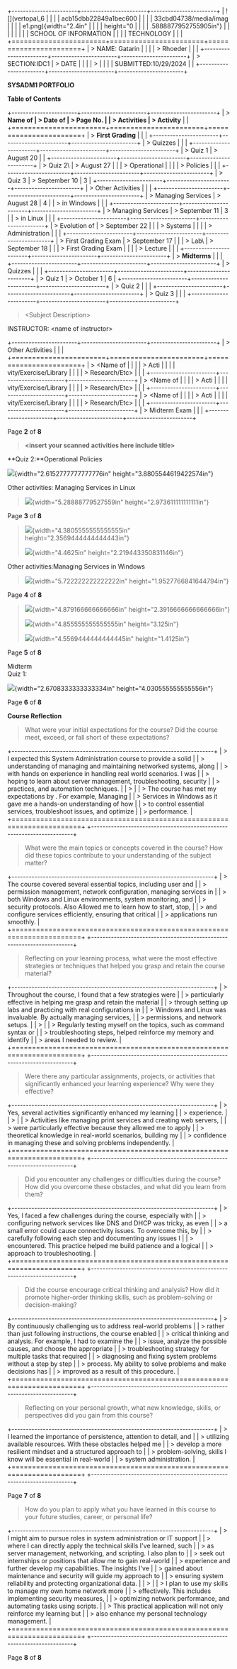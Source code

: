 +-----------------------+-----------------------+-----------------------+
| ![](vertopal_6        |                       |                       |
| acb15dbb22849a1bec600 |                       |                       |
| 33cbd04738/media/imag |                       |                       |
| e1.png){width="2.4in" |                       |                       |
| height="0             |                       |                       |
| .5888877952755905in"} |                       |                       |
|                       |                       |                       |
| SCHOOL OF INFORMATION |                       |                       |
| TECHNOLOGY            |                       |                       |
+=======================+=======================+=======================+
| > NAME: Gatarin       |                       |                       |
| > Rhoeder             |                       |                       |
+-----------------------+-----------------------+-----------------------+
| > SECTION:IDC1        | > DATE                |                       |
|                       | >                     |                       |
|                       |  SUBMITTED:10/29/2024 |                       |
+-----------------------+-----------------------+-----------------------+

**SYSADM1 PORTFOLIO**

**Table of Contents**

+-----------------------+-----------------------+-----------------------+
| > **Name of           | > **Date of           | > **Page No.**        |
| > Activities**        | > Activity**          |                       |
+=======================+=======================+=======================+
| > **First Grading**   |                       |                       |
+-----------------------+-----------------------+-----------------------+
| > Quizzes             |                       |                       |
+-----------------------+-----------------------+-----------------------+
| > Quiz 1              | > August 20           |                       |
+-----------------------+-----------------------+-----------------------+
| > Quiz 2\             | > August 27           |                       |
| > Operational         |                       |                       |
| > Policies            |                       |                       |
+-----------------------+-----------------------+-----------------------+
| > Quiz 3              | > September 10        | 3                     |
+-----------------------+-----------------------+-----------------------+
| > Other Activities    |                       |                       |
+-----------------------+-----------------------+-----------------------+
| > Managing Services   | > August 28           | 4                     |
| > in Windows          |                       |                       |
+-----------------------+-----------------------+-----------------------+
| > Managing Services   | > September 11        | 3                     |
| > in Linux            |                       |                       |
+-----------------------+-----------------------+-----------------------+
| > Evolution of        | > September 22        |                       |
| > Systems             |                       |                       |
| > Administration      |                       |                       |
+-----------------------+-----------------------+-----------------------+
| > First Grading Exam  | > September 17        |                       |
| > Lab\                | > September 18        |                       |
| > First Grading Exam  |                       |                       |
| > Lecture             |                       |                       |
+-----------------------+-----------------------+-----------------------+
| > **Midterms**        |                       |                       |
+-----------------------+-----------------------+-----------------------+
| > Quizzes             |                       |                       |
+-----------------------+-----------------------+-----------------------+
| > Quiz 1              | > October 1           | 6                     |
+-----------------------+-----------------------+-----------------------+
| > Quiz 2              |                       |                       |
+-----------------------+-----------------------+-----------------------+
| > Quiz 3              |                       |                       |
+-----------------------+-----------------------+-----------------------+

> \<Subject Description\>

INSTRUCTOR: \<name of instructor\>

+-----------------------+-----------------------+-----------------------+
| > Other Activities    |                       |                       |
+=======================+=======================+=======================+
| > \<Name of           |                       |                       |
| > Acti                |                       |                       |
| vity/Exercise/Library |                       |                       |
| > Research/Etc\>      |                       |                       |
+-----------------------+-----------------------+-----------------------+
| > \<Name of           |                       |                       |
| > Acti                |                       |                       |
| vity/Exercise/Library |                       |                       |
| > Research/Etc\>      |                       |                       |
+-----------------------+-----------------------+-----------------------+
| > \<Name of           |                       |                       |
| > Acti                |                       |                       |
| vity/Exercise/Library |                       |                       |
| > Research/Etc\>      |                       |                       |
+-----------------------+-----------------------+-----------------------+
| > Midterm Exam        |                       |                       |
+-----------------------+-----------------------+-----------------------+

Page **2** of **8**

> **\<insert your scanned activities here include title\>**

**Quiz 2:**Operational Policies

![](vertopal_6acb15dbb22849a1bec60033cbd04738/media/image2.png){width="2.6152777777777776in"
height="3.8805544619422574in"}

Other activities: Managing Services in Linux

> ![](vertopal_6acb15dbb22849a1bec60033cbd04738/media/image3.png){width="5.28888779527559in"
> height="2.973611111111111in"}

Page **3** of **8**

> ![](vertopal_6acb15dbb22849a1bec60033cbd04738/media/image4.png){width="4.3805555555555555in"
> height="2.3569444444444443in"}
>
> ![](vertopal_6acb15dbb22849a1bec60033cbd04738/media/image5.png){width="4.4625in"
> height="2.219443350831146in"}

Other activities:Managing Services in Windows

> ![](vertopal_6acb15dbb22849a1bec60033cbd04738/media/image6.png){width="5.722222222222222in"
> height="1.9527766841644794in"}

Page **4** of **8**

> ![](vertopal_6acb15dbb22849a1bec60033cbd04738/media/image7.png){width="4.879166666666666in"
> height="2.3916666666666666in"}
>
> ![](vertopal_6acb15dbb22849a1bec60033cbd04738/media/image8.png){width="4.855555555555555in"
> height="3.125in"}
>
> ![](vertopal_6acb15dbb22849a1bec60033cbd04738/media/image9.png){width="4.5569444444444445in"
> height="1.4125in"}

Page **5** of **8**

Midterm\
Quiz 1:

![](vertopal_6acb15dbb22849a1bec60033cbd04738/media/image10.png){width="2.6708333333333334in"
height="4.030555555555556in"}

Page **6** of **8**

**Course Reflection**

> What were your initial expectations for the course? Did the course
> meet, exceed, or fall short of these expectations?

+-----------------------------------------------------------------------+
| > I expected this System Administration course to provide a solid     |
| > understanding of managing and maintaining networked systems, along  |
| > with hands on experience in handling real world scenarios. I was    |
| > hoping to learn about server management, troubleshooting, security  |
| > practices, and automation techniques.                               |
| >                                                                     |
| > The course has met my expectations by . For example, Managing       |
| > Services in Windows as it gave me a hands-on understanding of how   |
| > to control essential services, troubleshoot issues, and optimize    |
| > performance.                                                        |
+=======================================================================+
+-----------------------------------------------------------------------+

> What were the main topics or concepts covered in the course? How did
> these topics contribute to your understanding of the subject matter?

+-----------------------------------------------------------------------+
| > The course covered several essential topics, including user and     |
| > permission management, network configuration, managing services in  |
| > both Windows and Linux environments, system monitoring, and         |
| > security protocols. Also Allowed me to learn how to start, stop,    |
| > and configure services efficiently, ensuring that critical          |
| > applications run smoothly.                                          |
+=======================================================================+
+-----------------------------------------------------------------------+

> Reflecting on your learning process, what were the most effective
> strategies or techniques that helped you grasp and retain the course
> material?

+-----------------------------------------------------------------------+
| > Throughout the course, I found that a few strategies were           |
| > particularly effective in helping me grasp and retain the material  |
| > through setting up labs and practicing with real configurations in  |
| > Windows and Linux was invaluable. By actually managing services,    |
| > permissions, and network setups.                                    |
| >                                                                     |
| > Regularly testing myself on the topics, such as command syntax or   |
| > troubleshooting steps, helped reinforce my memory and identify      |
| > areas I needed to review.                                           |
+=======================================================================+
+-----------------------------------------------------------------------+

> Were there any particular assignments, projects, or activities that
> significantly enhanced your learning experience? Why were they
> effective?

+-----------------------------------------------------------------------+
| > Yes, several activities significantly enhanced my learning          |
| > experience.                                                         |
| >                                                                     |
| > Activities like managing print services and creating web servers,   |
| > were particularly effective because they allowed me to apply        |
| > theoretical knowledge in real-world scenarios, building my          |
| > confidence in managing these and solving problems independently.    |
+=======================================================================+
+-----------------------------------------------------------------------+

> Did you encounter any challenges or difficulties during the course?
> How did you overcome these obstacles, and what did you learn from
> them?

+-----------------------------------------------------------------------+
| > Yes, I faced a few challenges during the course, especially with    |
| > configuring network services like DNS and DHCP was tricky, as even  |
| > a small error could cause connectivity issues. To overcome this, by |
| > carefully following each step and documenting any issues I          |
| > encountered. This practice helped me build patience and a logical   |
| > approach to troubleshooting.                                        |
+=======================================================================+
+-----------------------------------------------------------------------+

> Did the course encourage critical thinking and analysis? How did it
> promote higher-order thinking skills, such as problem-solving or
> decision-making?

+-----------------------------------------------------------------------+
| > By continuously challenging us to address real-world problems       |
| > rather than just following instructions, the course enabled         |
| > critical thinking and analysis. For example, I had to examine the   |
| > issue, analyze the possible causes, and choose the appropriate      |
| > troubleshooting strategy for multiple tasks that required           |
| > diagnosing and fixing system problems without a step by step        |
| > process. My ability to solve problems and make decisions has        |
| > improved as a result of this procedure.                             |
+=======================================================================+
+-----------------------------------------------------------------------+

> Reflecting on your personal growth, what new knowledge, skills, or
> perspectives did you gain from this course?

+-----------------------------------------------------------------------+
| > I learned the importance of persistence, attention to detail, and   |
| > utilizing available resources. With these obstacles helped me       |
| > develop a more resilient mindset and a structured approach to       |
| > problem-solving, skills I know will be essential in real-world      |
| > system administration.                                              |
+=======================================================================+
+-----------------------------------------------------------------------+

Page **7** of **8**

> How do you plan to apply what you have learned in this course to your
> future studies, career, or personal life?

+-----------------------------------------------------------------------+
| > I might aim to pursue roles in system administration or IT support  |
| > where I can directly apply the technical skills I\'ve learned, such |
| > as server management, networking, and scripting. I also plan to     |
| > seek out internships or positions that allow me to gain real-world  |
| > experience and further develop my capabilities. The insights I've   |
| > gained about maintenance and security will guide my approach to     |
| > ensuring system reliability and protecting organizational data.     |
| >                                                                     |
| > I plan to use my skills to manage my own home network more          |
| > effectively. This includes implementing security measures,          |
| > optimizing network performance, and automating tasks using scripts. |
| > This practical application will not only reinforce my learning but  |
| > also enhance my personal technology management.                     |
+=======================================================================+
+-----------------------------------------------------------------------+

Page **8** of **8**
